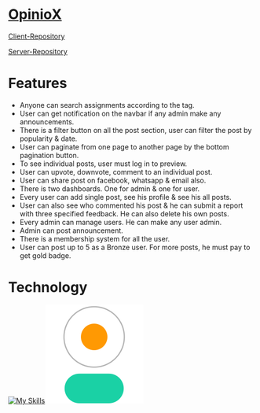 # [OpinioX](https://opinifyx-assignment.web.app/)

[Client-Repository](https://github.com/azzizulhakim810/opiniox-client)

[Server-Repository](https://github.com/azzizulhakim810/opiniox-server)


# Features

* Anyone can search assignments according to the tag.
* User can get notification on the navbar if any admin make any announcements.
* There is a filter button on all the post section, user can filter the post by popularity & date.
* User can paginate from one page to another page by the bottom pagination button.
* To see individual posts, user must log in to preview.
* User can upvote, downvote, comment to an individual post.
* User can share post on facebook, whatsapp & email also.
* There is two dashboards. One for admin & one for user.
* Every user can add single post, see his profile & see his all posts.
* User can also see who commented his post & he can submit a report with three specified feedback. He can also delete his own posts.
* Every admin can manage users. He can make any user admin.
* Admin can post announcement.
* There is a membership system for all the user.
* User can post up to 5 as a Bronze user. For more posts, he must pay to get gold badge.

# Technology

[![My Skills](https://skillicons.dev/icons?i=vite,react,tailwind,nodejs,express)](https://skillicons.dev)![alt text](https://raw.githubusercontent.com/azzizulhakim810/opiniox-client/26275c03f3642987e788b5dc47e0a1424bb380fd/public/Frame.svg)